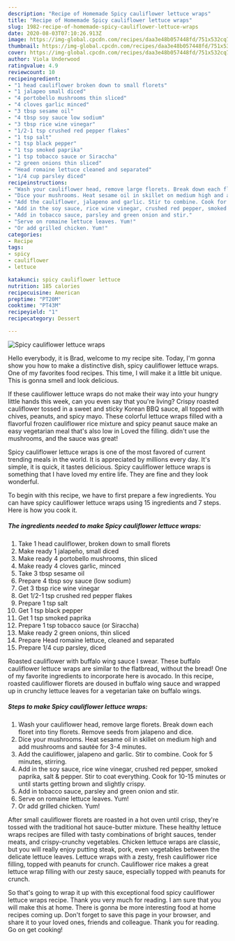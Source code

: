 ```yaml
---
description: "Recipe of Homemade Spicy cauliflower lettuce wraps"
title: "Recipe of Homemade Spicy cauliflower lettuce wraps"
slug: 1982-recipe-of-homemade-spicy-cauliflower-lettuce-wraps
date: 2020-08-03T07:10:26.913Z
image: https://img-global.cpcdn.com/recipes/daa3e48b057448fd/751x532cq70/spicy-cauliflower-lettuce-wraps-recipe-main-photo.jpg
thumbnail: https://img-global.cpcdn.com/recipes/daa3e48b057448fd/751x532cq70/spicy-cauliflower-lettuce-wraps-recipe-main-photo.jpg
cover: https://img-global.cpcdn.com/recipes/daa3e48b057448fd/751x532cq70/spicy-cauliflower-lettuce-wraps-recipe-main-photo.jpg
author: Viola Underwood
ratingvalue: 4.9
reviewcount: 10
recipeingredient:
- "1 head cauliflower broken down to small florets"
- "1 jalapeo small diced"
- "4 portobello mushrooms thin sliced"
- "4 cloves garlic minced"
- "3 tbsp sesame oil"
- "4 tbsp soy sauce low sodium"
- "3 tbsp rice wine vinegar"
- "1/2-1 tsp crushed red pepper flakes"
- "1 tsp salt"
- "1 tsp black pepper"
- "1 tsp smoked paprika"
- "1 tsp tobacco sauce or Siraccha"
- "2 green onions thin sliced"
- "Head romaine lettuce cleaned and separated"
- "1/4 cup parsley diced"
recipeinstructions:
- "Wash your cauliflower head, remove large florets. Break down each floret into tiny florets. Remove seeds from jalapeno and dice."
- "Dice your mushrooms. Heat sesame oil in skillet on medium high and add mushrooms and sautée for 3-4 minutes."
- "Add the cauliflower, jalapeno and garlic. Stir to combine. Cook for 5 minutes, stirring."
- "Add in the soy sauce, rice wine vinegar, crushed red pepper, smoked paprika, salt &amp; pepper. Stir to coat everything. Cook for 10-15 minutes or until starts getting brown and slightly crispy."
- "Add in tobacco sauce, parsley and green onion and stir."
- "Serve on romaine lettuce leaves. Yum!"
- "Or add grilled chicken. Yum!"
categories:
- Recipe
tags:
- spicy
- cauliflower
- lettuce

katakunci: spicy cauliflower lettuce 
nutrition: 185 calories
recipecuisine: American
preptime: "PT20M"
cooktime: "PT43M"
recipeyield: "1"
recipecategory: Dessert

---
```



![Spicy cauliflower lettuce wraps](https://img-global.cpcdn.com/recipes/daa3e48b057448fd/751x532cq70/spicy-cauliflower-lettuce-wraps-recipe-main-photo.jpg)

Hello everybody, it is Brad, welcome to my recipe site. Today, I'm gonna show you how to make a distinctive dish, spicy cauliflower lettuce wraps. One of my favorites food recipes. This time, I will make it a little bit unique. This is gonna smell and look delicious.

If these cauliflower lettuce wraps do not make their way into your hungry little hands this week, can you even say that you&#39;re living? Crispy roasted cauliflower tossed in a sweet and sticky Korean BBQ sauce, all topped with chives, peanuts, and spicy mayo. These colorful lettuce wraps filled with a flavorful frozen cauliflower rice mixture and spicy peanut sauce make an easy vegetarian meal that&#39;s also low in Loved the filling. didn&#39;t use the mushrooms, and the sauce was great!

Spicy cauliflower lettuce wraps is one of the most favored of current trending meals in the world. It is appreciated by millions every day. It's simple, it is quick, it tastes delicious. Spicy cauliflower lettuce wraps is something that I have loved my entire life. They are fine and they look wonderful.


To begin with this recipe, we have to first prepare a few ingredients. You can have spicy cauliflower lettuce wraps using 15 ingredients and 7 steps. Here is how you cook it.

<!--inarticleads1-->

##### The ingredients needed to make Spicy cauliflower lettuce wraps:

1. Take 1 head cauliflower, broken down to small florets
1. Make ready 1 jalapeño, small diced
1. Make ready 4 portobello mushrooms, thin sliced
1. Make ready 4 cloves garlic, minced
1. Take 3 tbsp sesame oil
1. Prepare 4 tbsp soy sauce (low sodium)
1. Get 3 tbsp rice wine vinegar
1. Get 1/2-1 tsp crushed red pepper flakes
1. Prepare 1 tsp salt
1. Get 1 tsp black pepper
1. Get 1 tsp smoked paprika
1. Prepare 1 tsp tobacco sauce (or Siraccha)
1. Make ready 2 green onions, thin sliced
1. Prepare Head romaine lettuce, cleaned and separated
1. Prepare 1/4 cup parsley, diced


Roasted cauliflower with buffalo wing sauce I swear. These buffalo cauliflower lettuce wraps are similar to the flatbread, without the bread! One of my favorite ingredients to incorporate here is avocado. In this recipe, roasted cauliflower florets are doused in buffalo wing sauce and wrapped up in crunchy lettuce leaves for a vegetarian take on buffalo wings. 

<!--inarticleads2-->

##### Steps to make Spicy cauliflower lettuce wraps:

1. Wash your cauliflower head, remove large florets. Break down each floret into tiny florets. Remove seeds from jalapeno and dice.
1. Dice your mushrooms. Heat sesame oil in skillet on medium high and add mushrooms and sautée for 3-4 minutes.
1. Add the cauliflower, jalapeno and garlic. Stir to combine. Cook for 5 minutes, stirring.
1. Add in the soy sauce, rice wine vinegar, crushed red pepper, smoked paprika, salt &amp; pepper. Stir to coat everything. Cook for 10-15 minutes or until starts getting brown and slightly crispy.
1. Add in tobacco sauce, parsley and green onion and stir.
1. Serve on romaine lettuce leaves. Yum!
1. Or add grilled chicken. Yum!


After small cauliflower florets are roasted in a hot oven until crisp, they&#39;re tossed with the traditional hot sauce-butter mixture. These healthy lettuce wraps recipes are filled with tasty combinations of bright sauces, tender meats, and crispy-crunchy vegetables. Chicken lettuce wraps are classic, but you will really enjoy putting steak, pork, even vegetables between the delicate lettuce leaves. Lettuce wraps with a zesty, fresh cauliflower rice filling, topped with peanuts for crunch. Cauliflower rice makes a great lettuce wrap filling with our zesty sauce, especially topped with peanuts for crunch. 

So that's going to wrap it up with this exceptional food spicy cauliflower lettuce wraps recipe. Thank you very much for reading. I am sure that you will make this at home. There is gonna be more interesting food at home recipes coming up. Don't forget to save this page in your browser, and share it to your loved ones, friends and colleague. Thank you for reading. Go on get cooking!
